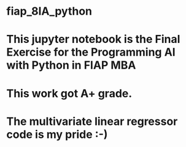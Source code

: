 # fiap_8IA_python
# This jupyter notebook is the Final Exercise for the Programming AI with Python in FIAP MBA
# This work got A+ grade.
# The  multivariate linear regressor code is my pride :-)
